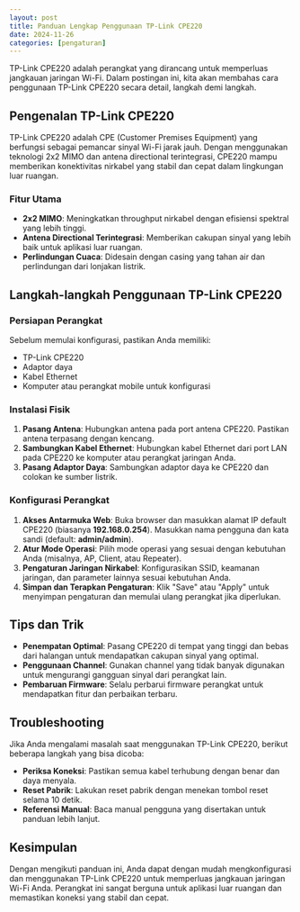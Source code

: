 ```yaml
---
layout: post
title: Panduan Lengkap Penggunaan TP-Link CPE220
date: 2024-11-26
categories: [pengaturan]
---
```


TP-Link CPE220 adalah perangkat yang dirancang untuk memperluas jangkauan jaringan Wi-Fi. Dalam postingan ini, kita akan membahas cara penggunaan TP-Link CPE220 secara detail, langkah demi langkah.

## Pengenalan TP-Link CPE220
TP-Link CPE220 adalah CPE (Customer Premises Equipment) yang berfungsi sebagai pemancar sinyal Wi-Fi jarak jauh. Dengan menggunakan teknologi 2x2 MIMO dan antena directional terintegrasi, CPE220 mampu memberikan konektivitas nirkabel yang stabil dan cepat dalam lingkungan luar ruangan.

### Fitur Utama
- **2x2 MIMO**: Meningkatkan throughput nirkabel dengan efisiensi spektral yang lebih tinggi.
- **Antena Directional Terintegrasi**: Memberikan cakupan sinyal yang lebih baik untuk aplikasi luar ruangan.
- **Perlindungan Cuaca**: Didesain dengan casing yang tahan air dan perlindungan dari lonjakan listrik.

## Langkah-langkah Penggunaan TP-Link CPE220

### Persiapan Perangkat
Sebelum memulai konfigurasi, pastikan Anda memiliki:
- TP-Link CPE220
- Adaptor daya
- Kabel Ethernet
- Komputer atau perangkat mobile untuk konfigurasi

### Instalasi Fisik
1. **Pasang Antena**: Hubungkan antena pada port antena CPE220. Pastikan antena terpasang dengan kencang.
2. **Sambungkan Kabel Ethernet**: Hubungkan kabel Ethernet dari port LAN pada CPE220 ke komputer atau perangkat jaringan Anda.
3. **Pasang Adaptor Daya**: Sambungkan adaptor daya ke CPE220 dan colokan ke sumber listrik.

### Konfigurasi Perangkat
1. **Akses Antarmuka Web**: Buka browser dan masukkan alamat IP default CPE220 (biasanya **192.168.0.254**). Masukkan nama pengguna dan kata sandi (default: **admin/admin**).
2. **Atur Mode Operasi**: Pilih mode operasi yang sesuai dengan kebutuhan Anda (misalnya, AP, Client, atau Repeater).
3. **Pengaturan Jaringan Nirkabel**: Konfigurasikan SSID, keamanan jaringan, dan parameter lainnya sesuai kebutuhan Anda.
4. **Simpan dan Terapkan Pengaturan**: Klik "Save" atau "Apply" untuk menyimpan pengaturan dan memulai ulang perangkat jika diperlukan.

## Tips dan Trik
- **Penempatan Optimal**: Pasang CPE220 di tempat yang tinggi dan bebas dari halangan untuk mendapatkan cakupan sinyal yang optimal.
- **Penggunaan Channel**: Gunakan channel yang tidak banyak digunakan untuk mengurangi gangguan sinyal dari perangkat lain.
- **Pembaruan Firmware**: Selalu perbarui firmware perangkat untuk mendapatkan fitur dan perbaikan terbaru.

## Troubleshooting
Jika Anda mengalami masalah saat menggunakan TP-Link CPE220, berikut beberapa langkah yang bisa dicoba:
- **Periksa Koneksi**: Pastikan semua kabel terhubung dengan benar dan daya menyala.
- **Reset Pabrik**: Lakukan reset pabrik dengan menekan tombol reset selama 10 detik.
- **Referensi Manual**: Baca manual pengguna yang disertakan untuk panduan lebih lanjut.

## Kesimpulan
Dengan mengikuti panduan ini, Anda dapat dengan mudah mengkonfigurasi dan menggunakan TP-Link CPE220 untuk memperluas jangkauan jaringan Wi-Fi Anda. Perangkat ini sangat berguna untuk aplikasi luar ruangan dan memastikan koneksi yang stabil dan cepat.